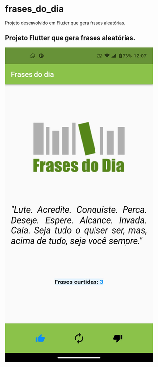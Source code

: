 # frases_do_dia

Projeto desenvolvido em Flutter que gera frases aleatórias.

## Projeto Flutter que gera frases aleatórias.

<img src="Git-Images/Home.jpeg" alt="imagem do projeto">
